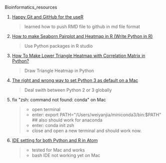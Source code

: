 Bioinformatics_resources
1. [Happy Git and GitHub for the useR](https://happygitwithr.com/)
    > learned how to push RMD file to github in md file format
2. [How to make Seaborn Pairplot and Heatmap in R (Write Python in R)](https://datascienceplus.com/how-to-make-seaborn-pairplot-and-heatmap-in-r-write-python-in-r/)
    > Use Python packages in R studio
3. [How To Make Lower Triangle Heatmap with Correlation Matrix in Python?](https://cmdlinetips.com/2020/02/lower-triangle-correlation-heatmap-python/)
    > Draw Triangle Heatmap in Python
4. [The right and wrong way to set Python 3 as default on a Mac](https://opensource.com/article/19/5/python-3-default-mac)
    > Deal swith between Python 2 or 3 globally
5. fix "zsh: command not found: conda" on Mac
    > * open terminal
    > * enter: export PATH="/Users/weiyanjia/miniconda3/bin:$PATH" ## also should work for anaconda
    > * enter: conda init zsh
    > * close and open a new terminal and should work now.
6. [IDE setting for both Python and R in Atom](https://jstaf.github.io/2018/03/25/atom-ide.html)
    > * tested for Mac and works
    > * bash IDE not working yet on Mac